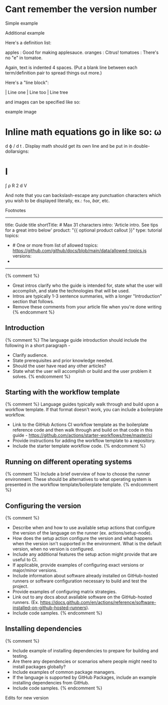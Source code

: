 # Cant remember the version number



Simple example

Additional example

Here's a definition list:

apples : Good for making applesauce. oranges : Citrus! tomatoes : There's no "e" in tomatoe.

Again, text is indented 4 spaces. (Put a blank line between each term/definition pair to spread things out more.)

Here's a "line block":

| Line one | Line too | Line tree

and images can be specified like so:

example image

Inline math equations go in like so: 
ω
=
d
ϕ
/
d
t
. Display math should get its own line and be put in in double-dollarsigns:

I
=
∫
ρ
R
2
d
V

And note that you can backslash-escape any punctuation characters which you wish to be displayed literally, ex.: `foo`, *bar*, etc.

Footnotes


---
title: Guide title
shortTitle: <subject> # Max 31 characters
intro: 'Article intro. See tips for a great intro below'
product: "{{ optional product callout }}"
type: tutorial
topics:
  - <topic> # One or more from list of allowed topics: https://github.com/github/docs/blob/main/data/allowed-topics.js
versions:
  - <version>
---

{% comment %}
- Great intros clarify who the guide is intended for, state what the user will accomplish, and state the technologies that will be used.
- Intros are typically 1-3 sentence summaries, with a longer "Introduction" section that follows.
- Remove these comments from your article file when you're done writing
{% endcomment %}

## Introduction

{% comment %}
The language guide introduction should include the following in a short paragraph -
- Clarify audience.
- State prerequisites and prior knowledge needed.
- Should the user have read any other articles?
- State what the user will accomplish or build and the user problem it solves.
{% endcomment %}

## Starting with the <language> workflow template

{% comment %}
Language guides typically walk through and build upon a workflow template. If that format doesn't work, you can include a boilerplate workflow.
- Link to the GitHub Actions CI workflow template as the boilerplate reference code and then walk through and build on that code in this guide - https://github.com/actions/starter-workflows/tree/master/ci
- Provide instructions for adding the workflow template to a repository.
- Include the starter template workflow code.
{% endcomment %}

## Running on different operating systems

{% comment %}
Include a brief overview of how to choose the runner environment. These should be alternatives to what operating system is presented in the workflow template/boilerplate template.
{% endcomment %}

## Configuring the <language> version

{% comment %}
- Describe when and how to use available setup actions that configure the version of the language on the runner (ex. actions/setup-node).
- How does the setup action configure the version and what happens when the version isn't supported in the environment. What is the default version, when no version is configured.
- Include any additional features the setup action might provide that are useful to CI.
- If applicable, provide examples of configuring exact versions or major/minor versions.
- Include information about software already installed on GitHub-hosted runners or software configuration necessary to build and test the project.
- Provide examples of configuring matrix strategies.
- Link out to any docs about available software on the GitHub-hosted runners. (Ex. https://docs.github.com/en/actions/reference/software-installed-on-github-hosted-runners).
- Include code samples.
{% endcomment %}

## Installing dependencies

{% comment %}
- Include example of installing dependencies to prepare for building and testing.
- Are there any dependencies or scenarios where people might need to install packages globally?
- Include examples of common package managers.
- If the language is supported by GitHub Packages, include an example installing dependencies from GitHub.
- Include code samples.
{% endcomment %}

Edits for new version